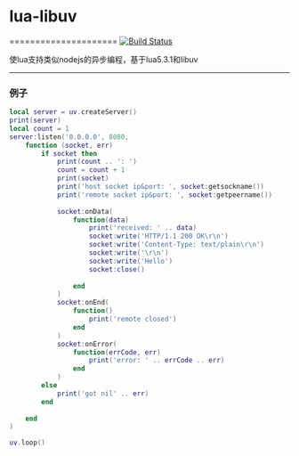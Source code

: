 # lua-libuv
=====================
[![Build Status](https://travis-ci.org/zwh8800/lua-libuv.png?branch=master)](https://travis-ci.org/zwh8800/lua-libuv)

使lua支持类似nodejs的异步编程，基于lua5.3.1和libuv

---

### 例子
```lua
local server = uv.createServer()
print(server)
local count = 1
server:listen('0.0.0.0', 8080, 
    function (socket, err) 
        if socket then
            print(count .. ': ')
            count = count + 1
            print(socket)
            print('host socket ip&port: ', socket:getsockname())
            print('remote socket ip&port: ', socket:getpeername())
            
            socket:onData(
                function(data)
                    print('received: ' .. data)
                    socket:write('HTTP/1.1 200 OK\r\n')
                    socket:write('Content-Type: text/plain\r\n')
                    socket:write('\r\n')
                    socket:write('Hello')
                    socket:close()
                    
                end
            )
            socket:onEnd(
                function()
                    print('remote closed')
                end
            )
            socket:onError(
                function(errCode, err)
                    print('error: ' .. errCode .. err)
                end
            )
        else
            print('got nil' .. err)
        end
        
    end
)

uv.loop()
```
